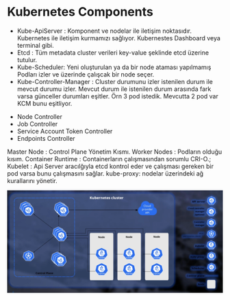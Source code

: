 Kubernetes Components
=======
* Kube-ApiServer : Komponent ve nodelar ile iletişim noktasıdır. Kubernetes ile iletişim kurmamızı sağlıyor. Kubernestes Dashboard veya terminal gibi.
* Etcd : Tüm metadata cluster verileri key-value şeklinde etcd üzerine tutulur.
* Kube-Scheduler: Yeni oluşturulan ya da bir node ataması yapılmamış Podları izler ve üzerinde çalışcak bir node seçer.
* Kube-Controller-Manager : Cluster durumunu izler istenilen durum ile mevcut durumu izler. Mevcut durum ile istenilen durum arasında fark varsa günceller durumları eşitler.
Örn 3 pod istedik. Mevcutta 2 pod var KCM bunu eşitliyor.

- Node Controller
- Job Controller
- Service Account Token Controller
- Endpoints Controller


Master Node : Control Plane Yönetim Kısmı.
Worker Nodes : Podların olduğu kısım.
Container Runtime : Containerların çalışmasından sorumlu CRI-O.;
Kubelet : Api Server aracılğıyla etcd kontrol eder ve çalışması gereken bir pod varsa bunu çalışmasını sağlar.
kube-proxy: nodelar üzerindeki ağ kurallarını yönetir.




![Kubernets Components](https://github.com/kubilaycicek/kubenotes/blob/main/images/KubeComponents.png?raw=true "Title")
